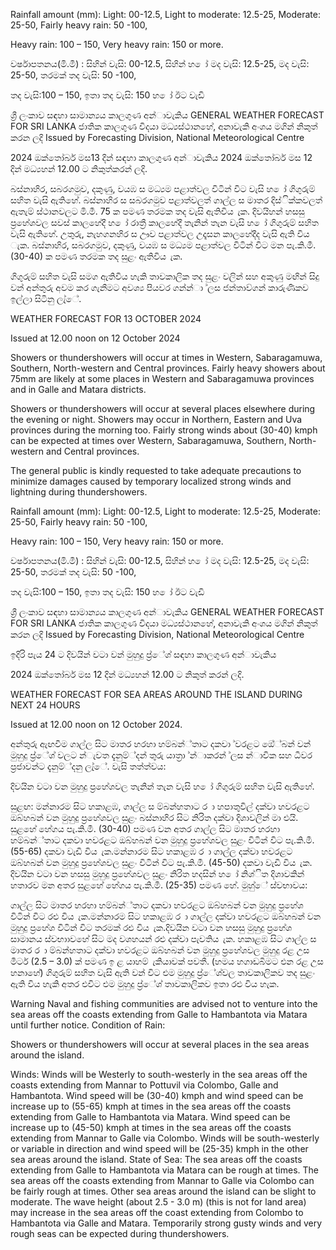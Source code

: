 Rainfall amount (mm): Light: 00-12.5, Light to moderate: 12.5-25, Moderate: 25-50, Fairly heavy rain: 50 -100,

Heavy rain: 100 – 150, Very heavy rain: 150 or more.

වර්ෂාපතනය(මි.මී) : සිහින් වැසි: 00-12.5, සිහින් හ ෝ මද වැසි: 12.5-25, මද වැසි: 25-50, තරමක් තද වැසි: 50 -100,

තද වැසි:100 – 150, ඉතා තද වැසි: 150 හ ෝ ඊට වැඩි

ශ්‍රී ලංකාව සඳහා සාමාන්‍යය කාලගුණ අන්‍ාවැකිය GENERAL WEATHER FORECAST FOR SRI LANKA ජාතික කාලගුණ විදයා මධ්‍යස්ථානහේ, අනාවැකි අංශය මගින් නිකුත් කරන ලදි Issued by Forecasting Division, National Meteorological Centre

2024 ඔක්තෝබර් මස13 දින්‍ සඳහා කාලගුණ අන්‍ාවැකිය 2024 ඔක්තෝබර් මස 12 දින්‍ මධ්‍යහන්‍ 12.00 ට නිකුත්කරන්‍ ලදි.

බස්නාහිර, සබරගමුව, දකුණු, වයඹ ස මධ්‍යම පළාත්වල විටින් විට වැසි හ ෝ ගිගුරුම් සහිත වැසි ඇතිහේ. බස්නාහිර ස සබරගමුව පළාත්වලත් ගාල්ල ස මාතර දිස්ික්කවලත් ඇතැම් ස්ථානවලට මි.මී. 75 ක පමණ තරමක තද වැසි ඇතිවිය ැක. දිවයිහන් හසසු ප්‍රහේශවල සවස් කාලහේදී හ ෝ රාත්‍රී කාලහේදී තැනින් තැන වැසි හ ෝ ගිගුරුම් සහිත වැසි ඇතිහේ. උතුරු, නැහගනහිර ස ඌව පළාත්වල උදෑසන කාලහේදීද වැසි ඇති විය ැක. බස්නාහිර, සබරගමුව, දකුණු, වයඹ ස මධ්‍යම පළාත්වල විටින් විට මන පැ.කි.මී. (30-40) ක පමණ තරමක තද සුළං ඇතිවිය ැක.

ගිගුරුම් සහිත වැසි සමග ඇතිවිය හැකි තාවකාලික තද සුළං වලින් සහ අකුණු මඟින් සිදු වන්‍ අන්‍තුරු අවම කර ගැනීමට අවශ්‍ය පියවර ගන්න්‍ා ්ලස ජන්‍තාව්ගන් කාරුණිකව ඉල්ලා සිටිනු ලැ්ේ.

WEATHER FORECAST FOR 13 OCTOBER 2024

Issued at 12.00 noon on 12 October 2024

Showers or thundershowers will occur at times in Western, Sabaragamuwa, Southern, North-western and Central provinces. Fairly heavy showers about 75mm are likely at some places in Western and Sabaragamuwa provinces and in Galle and Matara districts.

Showers or thundershowers will occur at several places elsewhere during the evening or night. Showers may occur in Northern, Eastern and Uva provinces during the morning too. Fairly strong winds about (30-40) kmph can be expected at times over Western, Sabaragamuwa, Southern, North-western and Central provinces.

The general public is kindly requested to take adequate precautions to minimize damages caused by temporary localized strong winds and lightning during thundershowers.

Rainfall amount (mm): Light: 00-12.5, Light to moderate: 12.5-25, Moderate: 25-50, Fairly heavy rain: 50 -100,

Heavy rain: 100 – 150, Very heavy rain: 150 or more.

වර්ෂාපතනය(මි.මී) : සිහින් වැසි: 00-12.5, සිහින් හ ෝ මද වැසි: 12.5-25, මද වැසි: 25-50, තරමක් තද වැසි: 50 -100,

තද වැසි:100 – 150, ඉතා තද වැසි: 150 හ ෝ ඊට වැඩි

ශ්‍රී ලංකාව සඳහා සාමාන්‍යය කාලගුණ අන්‍ාවැකිය GENERAL WEATHER FORECAST FOR SRI LANKA ජාතික කාලගුණ විදයා මධ්‍යස්ථානහේ, අනාවැකි අංශය මගින් නිකුත් කරන ලදි Issued by Forecasting Division, National Meteorological Centre

ඉදිරි පැය 24 ට දිවයින්‍ වටා වන්‍ මුහුදු ප්‍ර්ේශ්‍ සඳහා කාලගුණ අන්‍ාවැකිය

2024 ඔක්තෝබර් මස 12 දින්‍ මධ්‍යහන්‍ 12.00 ට නිකුත් කරන්‍ ලදි.

WEATHER FORECAST FOR SEA AREAS AROUND THE ISLAND DURING NEXT 24 HOURS

Issued at 12.00 noon on 12 October 2024.

අන්‍තුරු ඇඟවීම ගාල්ල සිට මාතර හරහා හම්බන්්තාට දකවා ්වරළට ඔේ්බන් වන්‍ මුහුදු ප්‍ර්ේශ්‍ වලට න්‍ැවත දැනුම්්දන්‍ තුරු යාත්‍රා ්න්‍ාකරන්‍ ්ලස න්‍ාවික සහ ධීවර ප්‍රජාවන්ට දැනුම්්දනු ලැ්ේ. වැසි තත්ත්වය:

දිවයින වටා වන මුහුදු ප්‍රහේශවල තැනින් තැන වැසි හ ෝ ගිගුරුම් සහිත වැසි ඇතිහේ.

සුළඟ: මන්නාරම සිට හකාළඹ, ගාල්ල ස ම්බන්හතාට ර ා හපාතුවිල් දක්වා හවරළට ඔබ්හබන් වන මුහුදු ප්‍රහේශවල සුළං බස්නාහිර සිට නිරිත දක්වා දිශාවලින් මා එයි. සුළහේ හේගය පැ.කි.මී. (30-40) පමණ වන අතර ගාල්ල සිට මාතර හරහා හම්බන්්තාට දකවා හවරළට ඔබ්හබන් වන මුහුදු ප්‍රහේශවල සුළං විටින් විට පැ.කි.මී. (55-65) දකවා වැඩි විය ැක.මන්නාරම සිට හකාළඹ ර ා ගාල්ල දක්වා හවරළට ඔබ්හබන් වන මුහුදු ප්‍රහේශවල සුළං විටින් විට පැ.කි.මී. (45-50) දකවා වැඩි විය ැක. දිවයින වටා වන හසසු මුහුදු ප්‍රහේශවල සුළං නිරිත හදසින් හ ෝ නිශ්ිත දිශාවකින් හතාරව මන අතර සුළහේ හේගය පැ.කි.මී. (25-35) පමණ හේ. මුහු්ේ ස්වභාවය:

ගාල්ල සිට මාතර හරහා හම්බන්්තාට දකවා හවරළට ඔබ්හබන් වන මුහුදු ප්‍රහේශ විටින් විට රළු විය ැක.මන්නාරම සිට හකාළඹ ර ා ගාල්ල දක්වා හවරළට ඔබ්හබන් වන මුහුදු ප්‍රහේශ විටින් විට තරමක් රළු විය ැක.දිවයින වටා වන හසසු මුහුදු ප්‍රහේශ සාමානය ස්වභාාවහේ සිට මද වශහයන් රළු දක්වා පැවතිය ැක. හකාළඹ සිට ගාල්ල ස මාතර ර ා ම්බන්හතාට දක්වා හවරළට ඔබ්හබන් වන මුහුදු ප්‍රහේශවල මුහුදු රළ උස මීටර් (2.5 – 3.0) ක් පමණ ඉ ළ යාහම් ැකියාවක් පවතී. (හමය හගාඩබිමට එන රළ උස හනාහේ) ගිගුරුම් සහිත වැසි ඇති වන්‍ විට එම මුහුදු ප්‍ර්ේශ්‍වල තාවකාලිකව තද සුළං ඇති විය හැකි අතර එවිට එම මුහුදු ප්‍ර්ේශ්‍ තාවකාලිකව ඉතා රළු විය හැක.

Warning Naval and fishing communities are advised not to venture into the sea areas off the coasts extending from Galle to Hambantota via Matara until further notice. Condition of Rain:

Showers or thundershowers will occur at several places in the sea areas around the island.

Winds: Winds will be Westerly to south-westerly in the sea areas off the coasts extending from Mannar to Pottuvil via Colombo, Galle and Hambantota. Wind speed will be (30-40) kmph and wind speed can be increase up to (55-65) kmph at times in the sea areas off the coasts extending from Galle to Hambantota via Matara. Wind speed can be increase up to (45-50) kmph at times in the sea areas off the coasts extending from Mannar to Galle via Colombo. Winds will be south-westerly or variable in direction and wind speed will be (25-35) kmph in the other sea areas around the island. State of Sea: The sea areas off the coasts extending from Galle to Hambantota via Matara can be rough at times. The sea areas off the coasts extending from Mannar to Galle via Colombo can be fairly rough at times. Other sea areas around the island can be slight to moderate. The wave height (about 2.5 - 3.0 m) (this is not for land area) may increase in the sea areas off the coast extending from Colombo to Hambantota via Galle and Matara. Temporarily strong gusty winds and very rough seas can be expected during thundershowers.